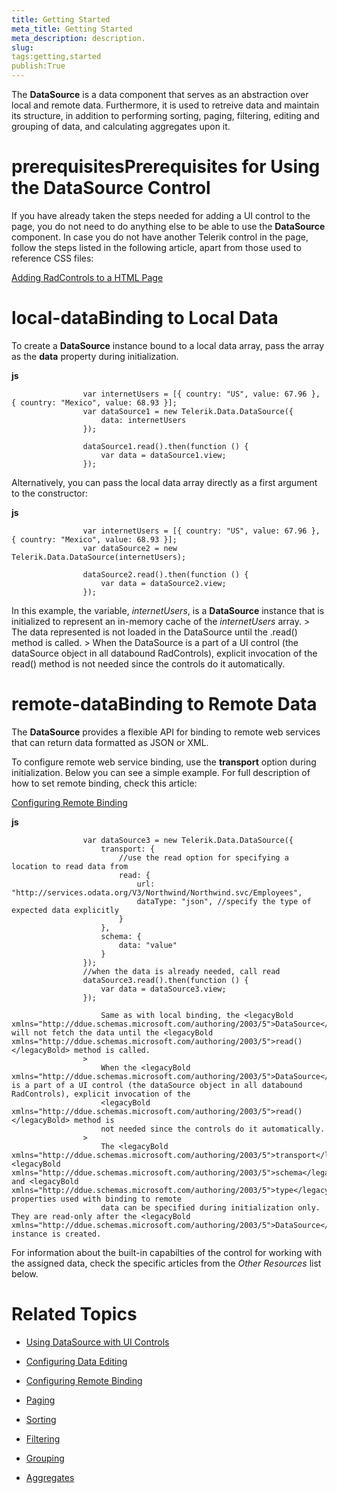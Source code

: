 ```yaml
---
title: Getting Started
meta_title: Getting Started
meta_description: description.
slug: 
tags:getting,started
publish:True
---
```



The __DataSource__ is a data component that serves as an abstraction over local and remote data. Furthermore, it is used to retreive data and maintain its structure,
				in addition to performing sorting, paging, filtering, editing and grouping of data, and calculating aggregates upon it.
			

# prerequisitesPrerequisites for Using the DataSource Control

If you have already taken the steps needed for adding a UI control to the page, you do not need to do anything else to be able to use the
					__DataSource__ component. In case you do not have another Telerik control in the page, follow the steps listed in the following article, apart from those
					used to reference CSS files:
				

[Adding RadControls to a HTML Page](c2af6caa-6b40-4378-b20b-2e35a0425962)

# local-dataBinding to Local Data

To create a __DataSource__ instance bound to a local data array, pass the array as the __data__ property
					during initialization.
				


 __js__
    


				    var internetUsers = [{ country: "US", value: 67.96 }, { country: "Mexico", value: 68.93 }];
				    var dataSource1 = new Telerik.Data.DataSource({
				        data: internetUsers
				    });
	
				    dataSource1.read().then(function () {
				        var data = dataSource1.view;
				    });



Alternatively, you can pass the local data array directly as a first argument to the constructor:
				


 __js__
    


				    var internetUsers = [{ country: "US", value: 67.96 }, { country: "Mexico", value: 68.93 }];
				    var dataSource2 = new Telerik.Data.DataSource(internetUsers);
				    
				    dataSource2.read().then(function () {
				        var data = dataSource2.view;
				    });



In this example, the variable, *internetUsers*, is a __DataSource__ instance that is initialized to represent an in-memory
					cache of the *internetUsers* array.
				>
						The data represented is not loaded in the <legacyBold xmlns="http://ddue.schemas.microsoft.com/authoring/2003/5">DataSource</legacyBold> until the <legacyBold xmlns="http://ddue.schemas.microsoft.com/authoring/2003/5">.read()</legacyBold> method is called.
					>
						When the <legacyBold xmlns="http://ddue.schemas.microsoft.com/authoring/2003/5">DataSource</legacyBold> is a part of a UI control (the dataSource object in all databound RadControls), explicit invocation of the 
						<legacyBold xmlns="http://ddue.schemas.microsoft.com/authoring/2003/5">read()</legacyBold> method is
						not needed since the controls do it automatically.
					

# remote-dataBinding to Remote Data

The __DataSource__ provides a flexible API for binding to remote web services that can return data formatted as JSON or XML.
				

To configure remote web service binding, use the __transport__ option during initialization. Below you can see a simple
					example. For full description of how to set remote binding, check this article:
				

[Configuring Remote Binding](5764a8ba-3fe5-49dc-9d6c-7248f48939fc)


 __js__
    


				    var dataSource3 = new Telerik.Data.DataSource({
				        transport: {
				            //use the read option for specifying a location to read data from
				            read: {
				                url: "http://services.odata.org/V3/Northwind/Northwind.svc/Employees",
				                dataType: "json", //specify the type of expected data explicitly
				            }
				        },
				        schema: {
	                        data: "value"
				        }
				    });
				    //when the data is already needed, call read
				    dataSource3.read().then(function () {
				        var data = dataSource3.view;
				    });

>
						Same as with local binding, the <legacyBold xmlns="http://ddue.schemas.microsoft.com/authoring/2003/5">DataSource</legacyBold> will not fetch the data until the <legacyBold xmlns="http://ddue.schemas.microsoft.com/authoring/2003/5">read()</legacyBold> method is called.
					>
						When the <legacyBold xmlns="http://ddue.schemas.microsoft.com/authoring/2003/5">DataSource</legacyBold> is a part of a UI control (the dataSource object in all databound RadControls), explicit invocation of the 
						<legacyBold xmlns="http://ddue.schemas.microsoft.com/authoring/2003/5">read()</legacyBold> method is
						not needed since the controls do it automatically.
					>
						The <legacyBold xmlns="http://ddue.schemas.microsoft.com/authoring/2003/5">transport</legacyBold>, <legacyBold xmlns="http://ddue.schemas.microsoft.com/authoring/2003/5">schema</legacyBold> and <legacyBold xmlns="http://ddue.schemas.microsoft.com/authoring/2003/5">type</legacyBold> properties used with binding to remote
						data can be specified during initialization only. They are read-only after the <legacyBold xmlns="http://ddue.schemas.microsoft.com/authoring/2003/5">DataSource</legacyBold> instance is created.
					

For information about the built-in capabilties of the control for working with the assigned data, check the specific articles from the 
					*Other Resources* list
					below.
				

# Related Topics

 * [Using DataSource with UI Controls]({{slug:using-datasource-with-ui-controls}})

 * [Configuring Data Editing]({{slug:configuring-data-editing}})

 * [Configuring Remote Binding]({{slug:configuring-remote-binding}})

 * [Paging]({{slug:paging}})

 * [Sorting]({{slug:sorting}})

 * [Filtering]({{slug:filtering}})

 * [Grouping]({{slug:grouping}})

 * [Aggregates]({{slug:aggregates}})
